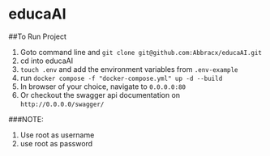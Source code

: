 # educaAI

##To Run Project

1. Goto command line and ``git clone git@github.com:Abbracx/educaAI.git``
2. cd into educaAI
3. `touch .env` and add the environment variables from `.env-example`
4. run `docker compose -f "docker-compose.yml" up -d --build `
5. In browser of your choice, navigate to `0.0.0.0:80`
6. Or checkout the swagger api  documentation on `http://0.0.0.0/swagger/`

###NOTE: 

1. Use root as username
2. use root as password
